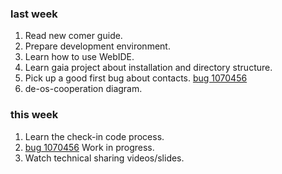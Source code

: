 ### last week
1. Read new comer guide. 
2. Prepare development environment. 
3. Learn how to use WebIDE. 
4. Learn gaia project about installation and directory structure. 
5. Pick up a good first bug about contacts.
    [bug 1070456](https://bugzilla.mozilla.org/show_bug.cgi?id=1070456)
6. de-os-cooperation diagram.

### this week
1. Learn the check-in code process.
2. [bug 1070456](https://bugzilla.mozilla.org/show_bug.cgi?id=1070456) Work in progress.
3. Watch technical sharing videos/slides.

